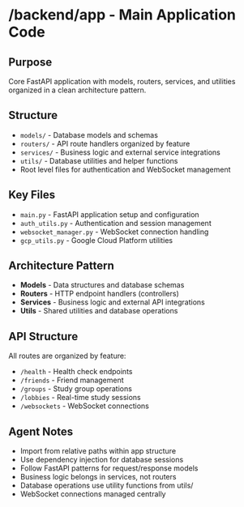 # /backend/app - Main Application Code

## Purpose

Core FastAPI application with models, routers, services, and utilities organized in a clean architecture pattern.

## Structure

- `models/` - Database models and schemas
- `routers/` - API route handlers organized by feature
- `services/` - Business logic and external service integrations
- `utils/` - Database utilities and helper functions
- Root level files for authentication and WebSocket management

## Key Files

- `main.py` - FastAPI application setup and configuration
- `auth_utils.py` - Authentication and session management
- `websocket_manager.py` - WebSocket connection handling
- `gcp_utils.py` - Google Cloud Platform utilities

## Architecture Pattern

- **Models** - Data structures and database schemas
- **Routers** - HTTP endpoint handlers (controllers)
- **Services** - Business logic and external API integrations
- **Utils** - Shared utilities and database operations

## API Structure

All routes are organized by feature:

- `/health` - Health check endpoints
- `/friends` - Friend management
- `/groups` - Study group operations
- `/lobbies` - Real-time study sessions
- `/websockets` - WebSocket connections

## Agent Notes

- Import from relative paths within app structure
- Use dependency injection for database sessions
- Follow FastAPI patterns for request/response models
- Business logic belongs in services, not routers
- Database operations use utility functions from utils/
- WebSocket connections managed centrally

